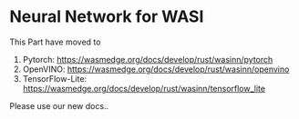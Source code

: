 # Neural Network for WASI

This Part have moved to

1. Pytorch: <https://wasmedge.org/docs/develop/rust/wasinn/pytorch>
2. OpenVINO: <https://wasmedge.org/docs/develop/rust/wasinn/openvino>
3. TensorFlow-Lite: <https://wasmedge.org/docs/develop/rust/wasinn/tensorflow_lite>

Please use our new docs..
